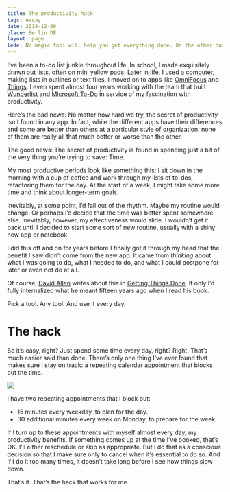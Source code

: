```yaml
---
title: The productivity hack
tags: essay
date: 2018-12-06
place: Berlin DE
layout: page
lede: No magic tool will help you get everything done. On the other hand, many tools and methodologies can help as long as you put the time in.
---
```


I’ve been a to-do list junkie throughout life. In school, I made exquisitely drawn out lists, often on mini yellow pads. Later in life, I used a computer, making lists in outlines or text files. I moved on to apps like [OmniFocus](https://www.omnigroup.com/omnifocus/) and [Things](https://culturedcode.com/things/). I even spent almost four years working with the team that built [Wunderlist](https://wunderlist.com) and [Microsoft To-Do](https://todo.microsoft.com/en-us) in service of my fascination with productivity.

Here’s the bad news: No matter how hard we try, the secret of productivity isn’t found in any app. In fact, while the different apps have their differences and some are better than others at a particular style of organization, none of them are really all that much better or worse than the other.

The good news: The secret of productivity is found in spending just a bit of the very thing you’re trying to save: Time.

My most productive periods look like something this: I sit down in the morning with a cup of coffee and work through my lists of to-dos, refactoring them for the day. At the start of a week, I might take some more time and think about longer-term goals.

Inevitably, at some point, I’d fall out of the rhythm. Maybe my routine would change. Or perhaps I’d decide that the time was better spent somewhere else. Inevitably, however, my effectiveness would slide. I wouldn’t get it back until I decided to start some sort of new routine, usually with a shiny new app or notebook.

I did this off and on for years before I finally got it through my head that the benefit I saw didn’t come from the new app. It came from _thinking_ about what I was going to do, what I needed to do, and what I could postpone for later or even not do at all.

Of course, [David Allen](https://gettingthingsdone.com/meet-david/) writes about this in [Getting Things Done](https://gettingthingsdone.com/). If only I’d fully internalized what he meant fifteen years ago when I read his book.

Pick a tool. Any tool. And use it every day.

# The hack

So it’s easy, right? Just spend some time every day, right? Right. That’s much easier said than done. There’s only one thing I’ve ever found that makes sure I stay on track: a repeating calendar appointment that blocks out the time.

![](/img/calendar.png)

I have two repeating appointments that I block out:

- 15 minutes every weekday, to plan for the day.
- 30 additional minutes every week on Monday, to prepare for the week

If I turn up to these appointments with myself almost every day, my productivity benefits. If something comes up at the time I’ve booked, that’s OK. I’ll either reschedule or skip as appropriate. But I do that as a conscious decision so that I make sure only to cancel when it’s essential to do so. And if I do it too many times, it doesn’t take long before I see how things slow down.

That’s it. That’s the hack that works for me.
